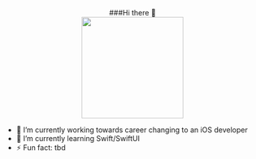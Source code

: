 <div id="header" align="center">
  ###Hi there 👋
</div>
<div id="header" align="center">
  <img src="https://media.giphy.com/media/qgQUggAC3Pfv687qPC/giphy.gif" width="200"/>
</div>

- 🔭 I’m currently working towards career changing to an iOS developer
- 🌱 I’m currently learning Swift/SwiftUI
- ⚡ Fun fact: tbd
